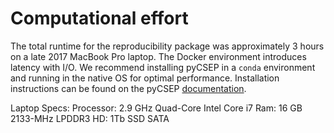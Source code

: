 # Computational effort

The total runtime for the reproducibility package was approximately 3 hours on a late 2017 MacBook Pro laptop. The Docker
environment introduces latency with I/O. We recommend installing pyCSEP in a `conda` environment and running in the native OS
for optimal performance. Installation instructions can be found on the pyCSEP [documentation](https://docs.cseptesting.org/).

Laptop Specs:
    Processor: 2.9 GHz Quad-Core Intel Core i7
    Ram: 16 GB 2133-MHz LPDDR3
    HD: 1Tb SSD SATA     



